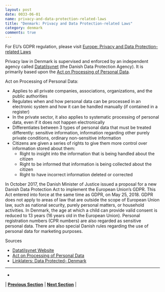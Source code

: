 ```yaml
---
layout: post
date: 0033-06-01
name: privacy-and-data-protection-related-laws
title: "Denmark: Privacy and Data Protection-related Laws"
category: denmark
comments: true
---
```


For EU’s GDPR regulation, please visit [Europe: Privacy and Data Protection-related Laws](https://neo-project.github.io/global-blockchain-compliance-hub//europe/europe-privacy-and-data-protection.html)

Privacy law in Denmark is supervised and enforced by an independent agency called [Datatilsynet](https://www.datatilsynet.dk/) (the Danish Data Protection Agency). It is primarily based upon the [Act on Processing of Personal Data](https://rm.coe.int/16806af0e6).

Act on Processing of Personal Data:
  * Applies to all private companies, associations, organizations, and the public authorities
  * Regulates when and how personal data can be processed in an electronic system and how it can be handled manually (if contained in a register)
  * In the private sector, it also applies to systematic processing of personal data, even if it does not happen electronically
  * Differentiates between 3 types of personal data that must be treated differently: sensitive information, information regarding other purely private conditions, ordinary non-sensitive information
  * Citizens are given a series of rights to give them more control over information stored about them:
       * Right to insight into the information that is being handled about the citizen
       * Right to be informed that information is being collected about the citizen
       * Right to have incorrect information deleted or corrected

In October 2017, the Danish Minister of Justice issued a proposal for a new Danish Data Protection Act to implement the European Union’s GDPR. This Act entered into force at the same time as GDPR, on May 25, 2018. GDPR does not apply to areas of law that are outside the scope of European Union law, such as national security, purely personal matters, or household activities. In Denmark, the age at which a child can provide valid consent is reduced to 13 years (16 years old in the European Union). Personal registration numbers (CPR numbers) are also regarded as sensitive personal data. There are also special Danish rules regarding the use of personal data for marketing purposes.


Sources

  * [Datatilsynet Website](https://www.datatilsynet.dk/)
  * [Act on Processing of Personal Data](https://rm.coe.int/16806af0e6)
  * [Linklaters: Data Protected- Denmark](https://www.linklaters.com/en/insights/data-protected/data-protected---denmark)
---
- 

| **[Previous Section](https://neo-project.github.io/global-blockchain-compliance-hub//denmark/denmark-securities-related-laws.html)** | **[Next Section](https://neo-project.github.io/global-blockchain-compliance-hub//denmark/denmark-final-liability.html)** |
